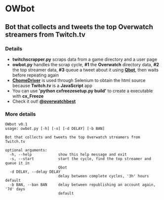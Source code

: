 # OWbot

## Bot that collects and tweets the top Overwatch streamers from Twitch.tv

### Details

- **twitchscrapper.py** scraps data from a game directory and a user page
- **owbot.py** handles the scrap cycle, **#1** the **Overwatch** directory data, **#2** the top streamer data, **#3** queue a tweet about it using **[Qbot](https://github.com/alvivar/qbot)**, then waits before repeating again
- **[ChomeDriver](https://sites.google.com/a/chromium.org/chromedriver/)** is used through Selenium to obtain the html source because **Twitch.tv** is a **JavaScript** app
- You can use **'python cxfreezesetup.py build'** to create a executable with **cx_Freeze**
- Check it out! **[@overwatchbest](https://twitter.com/overwatchbest)**

### More details

```
OWbot v0.1
usage: owbot.py [-h] [-s] [-d DELAY] [-b BAN]

Bot that collects and tweets the top Overwatch streamers from Twitch.tv

optional arguments:
  -h, --help            show this help message and exit
  -s, --start           start the cycle, find the top streamer and queue it in
                        Qbot
  -d DELAY, --delay DELAY
                        delay between complete cycles, '3h' hours default
  -b BAN, --ban BAN     delay between republishing an account again, '7d' days
                        default
```
